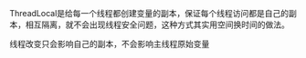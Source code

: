 ThreadLocal是给每一个线程都创建变量的副本，保证每个线程访问都是自己的副本，相互隔离，就不会出现线程安全问题，这种方式其实用空间换时间的做法。

线程改变只会影响自己的副本，不会影响主线程原始变量





